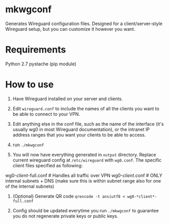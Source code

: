 mkwgconf
===

Generates Wireguard configuration files. Designed for a
client/server-style Wireguard setup, but you can customize it however
you want.

Requirements
===
Python 2.7
pystache (pip module)

How to use
===

1. Have Wireguard installed on your server and clients.

1. Edit `wireguard.conf` to include the names of all the clients you
want to be able to connect to your VPN.

1. Edit anything else in the conf file, such as the name of the
interface (it's usually wg0 in most Wireguard documentation), or the
intranet IP address ranges that you want your clients to be able to
access.

1. run `./mkwgconf`

1. You will now have everything generated in `output` directory. Replace current wireguard config at `/etc/wireguard` with `wg0.conf`.
The specific client files specified as following:

wg0-*client*-full.conf # Handles all traffic over VPN
wg0-*client*.conf # ONLY internal subnets + DNS (make sure this is within subnet range also for one of the internal subnets)

1. (Optional) Generate QR code
`qrencode -t ansiutf8 < wg0-*client*-full.conf`

1. Config should be updated everytime you run `./mkwgconf` to guarantee you do not regenerate private keys or public keys.


